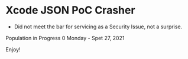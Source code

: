 # Xcode JSON PoC Crasher

- Did not meet the bar for servicing as a Security Issue, not a surprise.

Population in Progress 0 Monday - Spet 27, 2021

Enjoy!
